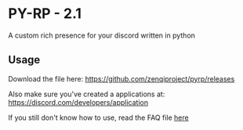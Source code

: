 # PY-RP - 2.1
A custom rich presence for your discord written in python

## Usage

Download the file here: https://github.com/zenqiproject/pyrp/releases

Also make sure you've created a applications at: https://discord.com/developers/application

If you still don't know how to use, read the FAQ file [here](https://github.com/zenqiproject/pyrp/releases)

